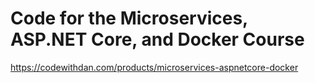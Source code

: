 # Code for the Microservices, ASP.NET Core, and Docker Course

https://codewithdan.com/products/microservices-aspnetcore-docker